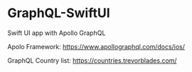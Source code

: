 # GraphQL-SwiftUI
Swift UI app with Apollo GraphQL


Apolo Framework: https://www.apollographql.com/docs/ios/

GraphQL Country list: https://countries.trevorblades.com/
